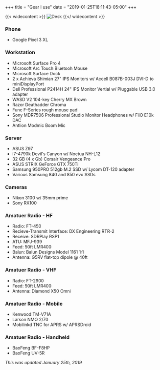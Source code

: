 +++
title = "Gear I use"
date = "2019-01-25T18:11:43-05:00"
+++

{{< widecontent >}}
<img src="/img/desk.jpg" alt="Desk" class="boxshadow">
{{</ widecontent >}}

### Phone
- Google Pixel 3 XL

### Workstation
- Microsoft Surface Pro 4
- Microsoft Arc Touch Bluetooh Mouse
- Microsoft Surface Dock
- 2 x Achieva Shimian 27" IPS Monitors w/ Accell B087B-003J DVI-D to miniDisplayPort
- Dell Professional P2414H 24" IPS Monitor Vertial w/ Pluggable USB 3.0 adapter
- WASD V2 104-key Cherry MX Brown
- Razor Deathadder Chroma
- Func F-Series rough mouse pad
- Sony MDR7506 Professional Studio Monitor Headphones w/ FiiO E10k DAC
- Antlion Modmic Boom Mic

### Server
- ASUS Z97
- i7-4790k Devil's Canyon w/ Noctua NH-L12
- 32 GB (4 x Gb) Corsair Vengeance Pro 
- ASUS STRIX GeForce GTX 750Ti
- Samsung 950PRO 512gb M.2 SSD w/ Lycom DT-120 adapter
- Various Samsung 840 and 850 evo SSDs

### Cameras
- Nikon 3100 w/ 35mm prime
- Sony RX100

### Amatuer Radio - HF
- Radio: FT-450
- Recieve-Transmit Interface: DX Engineering RTR-2
- Receive: SDRPlay RSP1
- ATU: MFJ-939
- Feed: 50ft LMR400
- Balun: Balun Designs Model 1161 1:1
- Antenna: G5RV flat-top dipole @ 40ft

### Amatuer Radio - VHF
- Radio: FT-2900
- Feed: 50ft LMR400
- Antenna: Diamond X50 Omni

### Amatuer Radio - Mobile
- Kenwood TM-V71A
- Larson NMO 2/70
- Mobilinkd TNC for APRS w/ APRSDroid

### Amatuer Radio - Handheld
- BaoFeng BF-F8HP
- BaoFeng UV-5R 

*This was updated January 25th, 2019*
